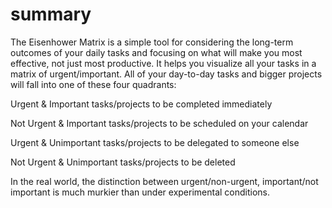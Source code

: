 # summary

The Eisenhower Matrix is a simple tool for
considering the long-term outcomes of your daily
tasks and focusing on what will make you most
effective, not just most productive. It helps you
visualize all your tasks in a matrix of
urgent/important. All of your day-to-day tasks
and bigger projects will fall into one of these
four quadrants:

Urgent & Important tasks/projects to be completed
immediately

Not Urgent & Important tasks/projects to be
scheduled on your calendar

Urgent & Unimportant tasks/projects to be
delegated to someone else

Not Urgent & Unimportant tasks/projects to be
deleted

In the real world, the distinction between
urgent/non-urgent, important/not important is
much murkier than under experimental conditions.
